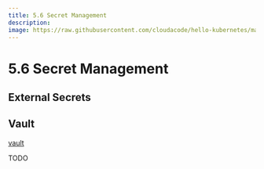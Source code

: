 ```yaml
---
title: 5.6 Secret Management
description:
image: https://raw.githubusercontent.com/cloudacode/hello-kubernetes/main/docs/assets/kubernetes-school.png
---
```


# 5.6 Secret Management

## External Secrets

## Vault

[vault](https://www.vaultproject.io/)

TODO

